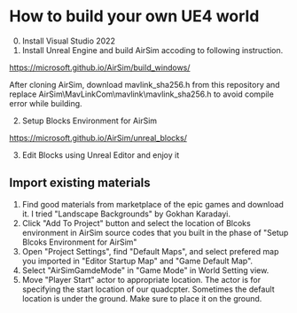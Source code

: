 # How to build your own UE4 world

0. Install Visual Studio 2022
1. Install Unreal Engine and build AirSim accoding to following instruction.

https://microsoft.github.io/AirSim/build_windows/

After cloning AirSim, download mavlink_sha256.h from this repository and replace AirSim\MavLinkCom\mavlink\mavlink_sha256.h to avoid compile error while building.

2. Setup Blocks Environment for AirSim

https://microsoft.github.io/AirSim/unreal_blocks/

3. Edit Blocks using Unreal Editor and enjoy it 


## Import existing materials

1. Find good materials from marketplace of the epic games and download it. I tried "Landscape Backgrounds" by Gokhan Karadayi.
2. Click "Add To Project" button and select the location of Blcoks environment in AirSim source codes that you built in the phase of "Setup Blcoks Environment for AirSim"
3. Open "Project Settings", find "Default Maps", and select prefered map you imported in "Editor Startup Map" and "Game Default Map".
4. Select "AirSimGamdeMode" in "Game Mode" in World Setting view.
5. Move "Player Start" actor to appropriate location. The actor is for specifying the start location of our quadcpter. Sometimes the default location is under the ground. Make sure to place it on the ground.

